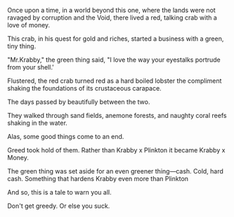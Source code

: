 <!-- title: Sea x Lovers -->

Once upon a time, in a world beyond this one, where the lands were not ravaged by corruption and the Void, there lived a red, talking crab with a love of money.

This crab, in his quest for gold and riches, started a business with a green, tiny thing.

"Mr.Krabby," the green thing said, "I love the way your eyestalks portrude from your shell.'

Flustered, the red crab turned red as a hard boiled lobster the compliment shaking the foundations of its crustaceous carapace.

The days passed by beautifully between the two.

They walked through sand fields, anemone forests, and naughty coral reefs shaking in the water.

Alas, some good things come to an end.

Greed took hold of them. Rather than Krabby x Plinkton it became Krabby x Money.

The green thing was set aside for an even greener thing—cash. Cold, hard cash. Something that hardens Krabby even more than Plinkton

And so, this is a tale to warn you all.

Don't get greedy. Or else you suck.
